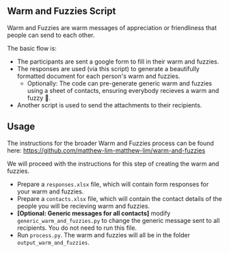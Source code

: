 ## Warm and Fuzzies Script

Warm and Fuzzies are warm messages of appreciation or friendliness that people can send to each other.

The basic flow is: 
- The participants are sent a google form to fill in their warm and fuzzies.
- The responses are used (via this script) to generate a beautifully formatted document for each person's warm and fuzzies. 
    - Optionally: The code can pre-generate generic warm and fuzzies using a sheet of contacts, ensuring everybody recieves a warm and fuzzy 🤗.
- Another script is used to send the attachments to their recipients.

## Usage

The instructions for the broader Warm and Fuzzies process can be found here: https://github.com/matthew-lim-matthew-lim/warm-and-fuzzies

We will proceed with the instructions for this step of creating the warm and fuzzies.

- Prepare a `responses.xlsx` file, which will contain form responses for your warm and fuzzies.
- Prepare a `contacts.xlsx` file, which will contain the contact details of the people you will be recieving warm and fuzzies.
- **[Optional: Generic messages for all contacts]** modify `generic_warm_and_fuzzies.py` to change the generic message sent to all recipients. You do not need to run this file.
- Run `process.py`. The warm and fuzzies will all be in the folder `output_warm_and_fuzzies`.